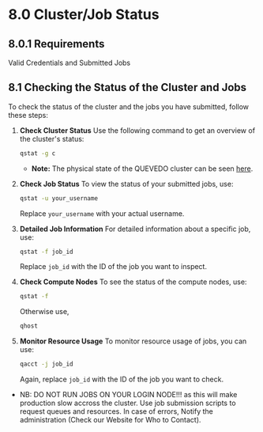 # 8.0 Cluster/Job Status
## 8.0.1 Requirements
Valid Credentials and Submitted Jobs

## 8.1 Checking the Status of the Cluster and Jobs

To check the status of the cluster and the jobs you have submitted, follow these steps:

1. **Check Cluster Status**
    Use the following command to get an overview of the cluster's status:
    ```bash
    qstat -g c
    ```
    - **Note:** The physical state of the QUEVEDO cluster can be seen [here](https://hpc-eaifr.ictp.it/ganglia/?c=QUEVEDO&m=load_one&r=hour&s=by%20name&hc=4&mc=2).

2. **Check Job Status**
    To view the status of your submitted jobs, use:
    ```bash
    qstat -u your_username
    ```
    Replace `your_username` with your actual username.

3. **Detailed Job Information**
    For detailed information about a specific job, use:
    ```bash
    qstat -f job_id
    ```
    Replace `job_id` with the ID of the job you want to inspect.

4. **Check Compute Nodes**
    To see the status of the compute nodes, use:
    ```bash
    qstat -f
    ```
    Otherwise use,
    ```bash
    qhost
    ```
5. **Monitor Resource Usage**
    To monitor resource usage of jobs, you can use:
    ```bash
    qacct -j job_id
    ```
    Again, replace `job_id` with the ID of the job you want to check.

 
- NB: DO NOT RUN JOBS ON YOUR LOGIN NODE!!! as this will make production slow accross the cluster. Use job submission scripts to request queues and resources.
In case of errors, Notify the administration (Check our Website for Who to Contact).
